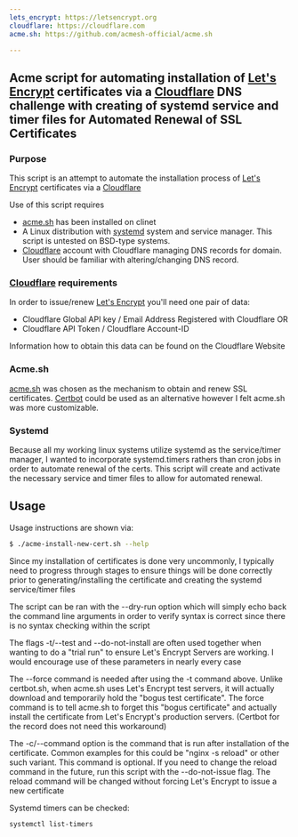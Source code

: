 ```yaml
---
lets_encrypt: https://letsencrypt.org
cloudflare: https://cloudflare.com
acme.sh: https://github.com/acmesh-official/acme.sh

---
```


## Acme script for automating installation of [Let's Encrypt]( https://letsencrypt.org) certificates via a [Cloudflare]( https://cloudflare.com ) DNS challenge with creating of systemd service and timer files for Automated Renewal of SSL Certificates

### Purpose

This script is an attempt to automate the installation process of [Let's Encrypt](https://letsencrypt.org/) certificates via a [Cloudflare](https://cloudflare.com)   

Use of this script requires
  - [acme.sh](https://github.com/acmesh-official/acme.sh) has been installed on clinet
  - A Linux distribution with [systemd](https://en.wikipedia.org/wiki/Systemd) system and service manager.  This script is untested on BSD-type systems.
  - [Cloudflare](https://cloudflare.com) account with Cloudflare managing DNS records for domain.  User should be familiar with altering/changing DNS record.

 ### [Cloudflare](https://cloudflare.com) requirements

In order to issue/renew [Let's Encrypt](https://letsencrypt.org/) you'll need one pair of data:
   
  - Cloudflare Global API key / Email Address Registered with Cloudflare OR
  - Cloudflare API Token / Cloudflare Account-ID

Information how to obtain this data can be found on the Cloudflare Website

### Acme.sh

[acme.sh](https://github.com/acmesh-official/acme.sh) was chosen as the mechanism to obtain and renew SSL certificates.  [Certbot](https://certbot.rog) could be used as an alternative however I felt acme.sh was more customizable.

### Systemd

Because all my working linux systems utilize systemd as the service/timer manager, I wanted to incorporate systemd.timers rathers than cron jobs in order to automate renewal of the certs. This script will create and activate the necessary service and timer files to allow for automated renewal.

## Usage

Usage instructions are shown via:

```bash
$ ./acme-install-new-cert.sh --help
```

Since my installation of certificates is done very uncommonly, I typically need to progress through stages to ensure things will be done correctly prior to generating/installing the certificate and creating the systemd service/timer files

The script can be ran with the --dry-run option which will simply echo back the command line arguments in order to verify syntax is correct since there is no syntax checking within the script

The flags -t/--test and --do-not-install are often used together when wanting to do a "trial run" to ensure Let's Encrypt Servers are working.  I would encourage use of these parameters in nearly every case

The --force command is needed after using the -t command above.  Unlike certbot.sh, when acme.sh uses Let's Encrypt test servers, it will actually download and temporarily hold the "bogus test certificate".  The force command is to tell acme.sh to forget this "bogus certificate" and actually install the certificate from Let's Encrypt's production servers. (Certbot for the record does not need this workaround)

The -c/--command option is the command that is run after installation of the certificate.  Common examples for this could be "nginx -s reload" or other such variant.  This command is optional.  If you need to change the reload command in the future, run this script with the --do-not-issue flag.  The reload command will be changed without forcing Let's Encrypt to issue a new certificate

Systemd timers can be checked:

```bash
systemctl list-timers
```

